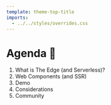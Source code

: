 ```yaml
---
template: theme-top-title
imports:
  - ../../styles/overrides.css
---
```


# Agenda 📝

1. What is The Edge (and Serverless)?
1. Web Components (and SSR)
1. Demo
1. Considerations
1. Community